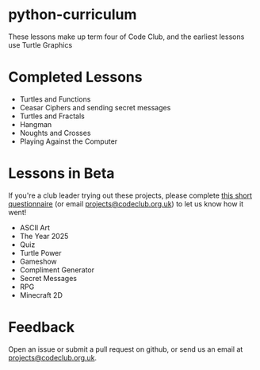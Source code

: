 python-curriculum
=================

These lessons make up term four of Code Club, and the earliest lessons use Turtle Graphics

# Completed Lessons

* Turtles and Functions
* Ceasar Ciphers and sending secret messages
* Turtles and Fractals
* Hangman
* Noughts and Crosses
* Playing Against the Computer

# Lessons in Beta

If you're a club leader trying out these projects, please complete <a href="https://docs.google.com/forms/d/1eMCfpYe3v7eYu5M8rSqLKlmq7cczLCLHx66csgyUyVU/viewform?usp=send_form" target="_blank">this short questionnaire</a> (or email projects@codeclub.org.uk) to let us know how it went!

* ASCII Art
* The Year 2025
* Quiz
* Turtle Power
* Gameshow
* Compliment Generator
* Secret Messages
* RPG
* Minecraft 2D

# Feedback

Open an issue or submit a pull request on github, or send us an email at projects@codeclub.org.uk.



